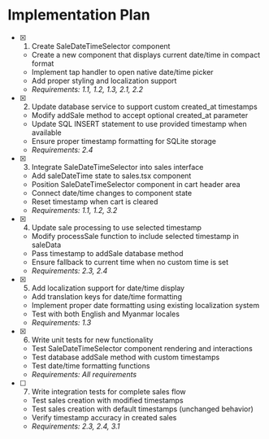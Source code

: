 # Implementation Plan

- [x] 1. Create SaleDateTimeSelector component

  - Create a new component that displays current date/time in compact format
  - Implement tap handler to open native date/time picker
  - Add proper styling and localization support
  - _Requirements: 1.1, 1.2, 1.3, 2.1, 2.2_

- [x] 2. Update database service to support custom created_at timestamps

  - Modify addSale method to accept optional created_at parameter
  - Update SQL INSERT statement to use provided timestamp when available
  - Ensure proper timestamp formatting for SQLite storage
  - _Requirements: 2.4_

- [x] 3. Integrate SaleDateTimeSelector into sales interface

  - Add saleDateTime state to sales.tsx component
  - Position SaleDateTimeSelector component in cart header area
  - Connect date/time changes to component state
  - Reset timestamp when cart is cleared
  - _Requirements: 1.1, 1.2, 3.2_

- [x] 4. Update sale processing to use selected timestamp

  - Modify processSale function to include selected timestamp in saleData
  - Pass timestamp to addSale database method
  - Ensure fallback to current time when no custom time is set
  - _Requirements: 2.3, 2.4_

- [x] 5. Add localization support for date/time display

  - Add translation keys for date/time formatting
  - Implement proper date formatting using existing localization system
  - Test with both English and Myanmar locales
  - _Requirements: 1.3_

- [x] 6. Write unit tests for new functionality

  - Test SaleDateTimeSelector component rendering and interactions
  - Test database addSale method with custom timestamps
  - Test date/time formatting functions
  - _Requirements: All requirements_

- [ ] 7. Write integration tests for complete sales flow
  - Test sales creation with modified timestamps
  - Test sales creation with default timestamps (unchanged behavior)
  - Verify timestamp accuracy in created sales
  - _Requirements: 2.3, 2.4, 3.1_
